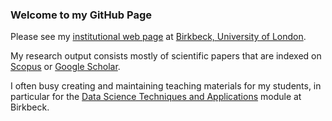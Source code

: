 ### Welcome to my GitHub Page

Please see my [institutional web page](https://www.bbk.ac.uk/our-staff/profile/8920719/alessandro-provetti) at [Birkbeck, University of London](https://www.bbk.ac.uk/). 

My research output consists mostly of scientific papers that are indexed on [Scopus](https://www.scopus.com/authid/detail.uri?authorId=6603433202) or [Google Scholar](https://scholar.google.it/citations?user=pwOBPBQAAAAJ). 

I often busy creating and maintaining teaching materials for my students, in particular for the [Data Science Techniques and Applications](https://ale66.github.io/dsta/) module at Birkbeck.

